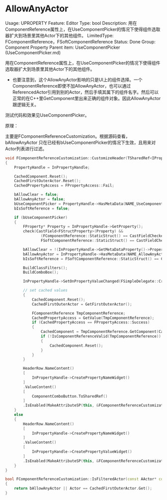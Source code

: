 # AllowAnyActor

Usage: UPROPERTY
Feature: Editor
Type: bool
Description: 用在ComponentReference属性上，在UseComponentPicker的情况下使得组件选取器扩大到场景里其他Actor下的其他组件。
LimitedType: FComponentReference，FSoftComponentReference
Status: Done
Group: Component Property
Parent item: UseComponentPicker (UseComponentPicker.md)

用在ComponentReference属性上，在UseComponentPicker的情况下使得组件选取器扩大到场景里其他Actor下的其他组件。

- 也要注意到，这个AllowAnyActor影响的只是UI上的组件选择。一个ComponentReference即使不加AllowAnyActor，也可以通过ReferencedActor引用到别的Actor，然后手填其属下的组件名字。然后可以正常的在C++里GetComponent里出来正确的组件对象。因此AllowAnyActor跟逻辑无关。

测试代码和效果见UseComponentPicker。

原理：

主要是FComponentReferenceCustomization。根据源码查看，bAllowAnyActor 只在已经有bUseComponentPicker的情况下生效，且用来对Actor列表进行过滤。

```cpp
void FComponentReferenceCustomization::CustomizeHeader(TSharedRef<IPropertyHandle> InPropertyHandle, FDetailWidgetRow& HeaderRow, IPropertyTypeCustomizationUtils& CustomizationUtils)
{
	PropertyHandle = InPropertyHandle;

	CachedComponent.Reset();
	CachedFirstOuterActor.Reset();
	CachedPropertyAccess = FPropertyAccess::Fail;

	bAllowClear = false;
	bAllowAnyActor = false;
	bUseComponentPicker = PropertyHandle->HasMetaData(NAME_UseComponentPicker);
	bIsSoftReference = false;

	if (bUseComponentPicker)
	{
		FProperty* Property = InPropertyHandle->GetProperty();
		check(CastField<FStructProperty>(Property) &&
				(FComponentReference::StaticStruct() == CastFieldChecked<const FStructProperty>(Property)->Struct ||
				FSoftComponentReference::StaticStruct() == CastFieldChecked<const FStructProperty>(Property)->Struct));

		bAllowClear = !(InPropertyHandle->GetMetaDataProperty()->PropertyFlags & CPF_NoClear);
		bAllowAnyActor = InPropertyHandle->HasMetaData(NAME_AllowAnyActor);
		bIsSoftReference = FSoftComponentReference::StaticStruct() == CastFieldChecked<const FStructProperty>(Property)->Struct;

		BuildClassFilters();
		BuildComboBox();

		InPropertyHandle->SetOnPropertyValueChanged(FSimpleDelegate::CreateSP(this, &FComponentReferenceCustomization::OnPropertyValueChanged));

		// set cached values
		{
			CachedComponent.Reset();
			CachedFirstOuterActor = GetFirstOuterActor();

			FComponentReference TmpComponentReference;
			CachedPropertyAccess = GetValue(TmpComponentReference);
			if (CachedPropertyAccess == FPropertyAccess::Success)
			{
				CachedComponent = TmpComponentReference.GetComponent(CachedFirstOuterActor.Get());
				if (!IsComponentReferenceValid(TmpComponentReference))
				{
					CachedComponent.Reset();
				}
			}
		}

		HeaderRow.NameContent()
		[
			InPropertyHandle->CreatePropertyNameWidget()
		]
		.ValueContent()
		[
			ComponentComboButton.ToSharedRef()
		]
		.IsEnabled(MakeAttributeSP(this, &FComponentReferenceCustomization::CanEdit));
	}
	else
	{
		HeaderRow.NameContent()
		[
			InPropertyHandle->CreatePropertyNameWidget()
		]
		.ValueContent()
		[
			InPropertyHandle->CreatePropertyValueWidget()
		]
		.IsEnabled(MakeAttributeSP(this, &FComponentReferenceCustomization::CanEdit));
	}
}

bool FComponentReferenceCustomization::IsFilteredActor(const AActor* const Actor) const
{
	return bAllowAnyActor || Actor == CachedFirstOuterActor.Get();
}

```
